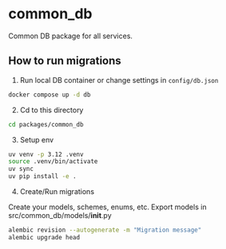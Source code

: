 # common_db

Common DB package for all services.

## How to run migrations

1. Run local DB container or change settings in `config/db.json`

```bash
docker compose up -d db
```

2. Cd to this directory

```bash
cd packages/common_db
```
3. Setup env

```bash
uv venv -p 3.12 .venv
source .venv/bin/activate
uv sync
uv pip install -e .
```

4. Create/Run migrations

Create your models, schemes, enums, etc.
Export models in src/common_db/models/__init__.py

```bash
alembic revision --autogenerate -m "Migration message"
alembic upgrade head
```
